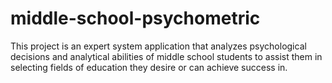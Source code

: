 # middle-school-psychometric
This project is an expert system application that analyzes psychological decisions and analytical abilities of middle school students to assist them in selecting fields of education they desire or can achieve success in. 
